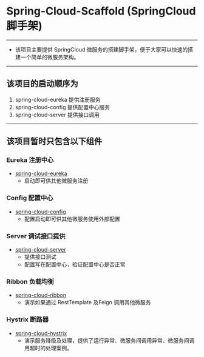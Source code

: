 # Spring-Cloud-Scaffold (SpringCloud脚手架)

---

 - 该项目主要提供 SpringCloud 微服务的搭建脚手架，便于大家可以快速的搭建一个简单的微服务架构。
 
---
## 该项目的启动顺序为
1. spring-cloud-eureka 提供注册服务
2. spring-cloud-config 提供配置中心服务
3. spring-cloud-server 提供接口调用

---

## 该项目暂时只包含以下组件

### Eureka 注册中心
  - [spring-cloud-eureka](https://github.com/MrXuan3168/Spring-Cloud-Scaffold/tree/master/spring-cloud-eureka)
    - 启动即可供其他微服务注册
    
### Config 配置中心
  - [spring-cloud-config](https://github.com/MrXuan3168/Spring-Cloud-Scaffold/tree/master/spring-cloud-config)
    - 配置启动即可供其他微服务使用外部配置
    
### Server 调试接口提供
  - [spring-cloud-server](https://github.com/MrXuan3168/Spring-Cloud-Scaffold/tree/master/spring-cloud-server)
    - 提供接口测试
    - 配置写在配置中心，验证配置中心是否正常

### Ribbon 负载均衡
  - [spring-cloud-ribbon](https://github.com/MrXuan3168/Spring-Cloud-Scaffold/tree/master/spring-cloud-ribbon)
    - 演示如果通过 RestTemplate 及Feign 调用其他微服务

### Hystrix 断路器
  - [spring-cloud-hystrix](https://github.com/MrXuan3168/Spring-Cloud-Scaffold/tree/master/spring-cloud-hystrix)
    - 演示服务降级及处理，提供了运行异常、微服务间调用异常、微服务间调用超时的处理案例。
